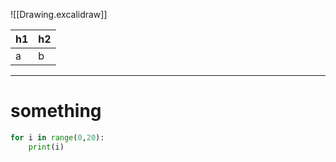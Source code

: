 ![[Drawing.excalidraw]]

| h1  | h2  |
| --- | --- |
| a   | b   |

---

# something

```python
for i in range(0,20):
	print(i)


```
